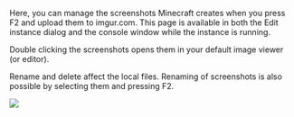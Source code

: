 Here, you can manage the screenshots Minecraft creates when you press F2 and upload them to imgur.com. This page is available in both the Edit instance dialog and the console window while the instance is running.

Double clicking the screenshots opens them in your default image viewer (or editor).

Rename and delete affect the local files. Renaming of screenshots is also possible by selecting them and pressing F2.

![](https://i.imgur.com/GqUOrRQ.png)
